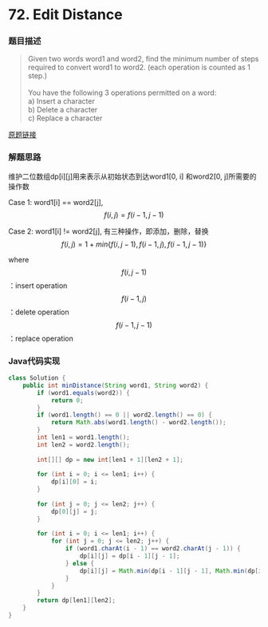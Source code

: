 # 72. Edit Distance
### 题目描述

> Given two words word1 and word2, find the minimum number of steps required to convert word1 to word2. (each operation is counted as 1 step.)  
<br> You have the following 3 operations permitted on a word:
<br> a) Insert a character
<br> b) Delete a character
<br> c) Replace a character

[原题链接](https://leetcode.com/problems/edit-distance/discuss/)

### 解题思路
维护二位数组dp[i][j]用来表示从初始状态到达word1[0, i] 和word2[0, j]所需要的操作数

Case 1: word1[i] == word2[j], 
$$f(i, j) = f(i - 1, j - 1)$$



Case 2: word1[i] != word2[j], 有三种操作，即添加，删除，替换
$$f(i, j) = 1 + min \{ f(i, j - 1), f(i - 1, j), f(i - 1, j - 1) \}$$

where
$$f(i, j - 1)$$：insert operation
$$f(i - 1, j)$$ ：delete operation
$$f(i - 1, j - 1)$$ ：replace operation

###  Java代码实现

``` java
class Solution {
    public int minDistance(String word1, String word2) {
        if (word1.equals(word2)) {
            return 0;
        }
        if (word1.length() == 0 || word2.length() == 0) {
            return Math.abs(word1.length() - word2.length());
        }
        int len1 = word1.length();
        int len2 = word2.length();
        
        int[][] dp = new int[len1 + 1][len2 + 1];
        
        for (int i = 0; i <= len1; i++) {
            dp[i][0] = i;
        }
        
        for (int j = 0; j <= len2; j++) {
            dp[0][j] = j;
        }
        
        for (int i = 0; i <= len1; i++) {
            for (int j = 0; j <= len2; j++) {
                if (word1.charAt(i - 1) == word2.charAt(j - 1)) {
                    dp[i][j] = dp[i - 1][j - 1];
                } else {
                    dp[i][j] = Math.min(dp[i - 1][j - 1], Math.min(dp[i - 1][j], dp[i][j - 1])) + 1;
                }
            }
        }
        return dp[len1][len2];
    }
}
```